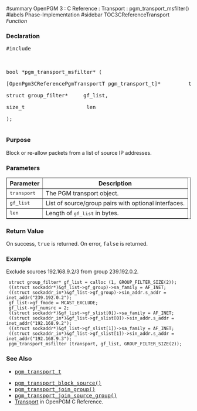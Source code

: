 ﻿#summary OpenPGM 3 : C Reference : Transport : pgm\_transport\_msfilter()
#labels Phase-Implementation
#sidebar TOC3CReferenceTransport
_Function_
### Declaration ###
<pre>
#include <pgm/pgm.h><br>
<br>
bool *pgm_transport_msfilter* (<br>
[OpenPgm3CReferencePgmTransportT pgm_transport_t]*         transport,<br>
struct group_filter*     gf_list,<br>
size_t                    len<br>
);<br>
</pre>

### Purpose ###
Block or re-allow packets from a list of source IP addresses.

### Parameters ###

<table cellpadding='5' border='1' cellspacing='0'>
<tr>
<th>Parameter</th>
<th>Description</th>
</tr>
<tr>
<td><tt>transport</tt></td>
<td>The PGM transport object.</td>
</tr><tr>
<td><tt>gf_list</tt></td>
<td>List of source/group pairs with optional interfaces.</td>
</tr><tr>
<td><tt>len</tt></td>
<td>Length of <tt>gf_list</tt> in bytes.</td>
</tr>
</table>

### Return Value ###
On success, <tt>true</tt> is returned.  On error, <tt>false</tt> is returned.

### Example ###
Exclude sources 192.168.9.2/3 from group 239.192.0.2.

```
 struct group_filter* gf_list = calloc (1, GROUP_FILTER_SIZE(2));
 ((struct sockaddr*)&gf_list->gf_group)->sa_family = AF_INET;
 ((struct sockaddr_in*)&gf_list->gf_group)->sin_addr.s_addr = inet_addr("239.192.0.2");
 gf_list->gf_fmode = MCAST_EXCLUDE;
 gf_list->gf_numsrc = 2;
 ((struct sockaddr*)&gf_list->gf_slist[0])->sa_family = AF_INET;
 ((struct sockaddr_in*)&gf_list->gf_slist[0])->sin_addr.s_addr = inet_addr("192.168.9.2");
 ((struct sockaddr*)&gf_list->gf_slist[1])->sa_family = AF_INET;
 ((struct sockaddr_in*)&gf_list->gf_slist[1])->sin_addr.s_addr = inet_addr("192.168.9.3");
 pgm_transport_msfilter (transport, gf_list, GROUP_FILTER_SIZE(2));
```

### See Also ###
  * <tt><a href='OpenPgm3CReferencePgmTransportT.md'>pgm_transport_t</a></tt><br>
<ul><li><tt><a href='OpenPgm3CReferencePgmTransportBlockSource.md'>pgm_transport_block_source()</a></tt><br>
</li><li><tt><a href='OpenPgm3CReferencePgmTransportJoinGroup.md'>pgm_transport_join_group()</a></tt><br>
</li><li><tt><a href='OpenPgm3CReferencePgmTransportJoinSourceGroup.md'>pgm_transport_join_source_group()</a></tt><br>
</li><li><a href='OpenPgm3CReferenceTransport.md'>Transport</a> in OpenPGM C Reference.